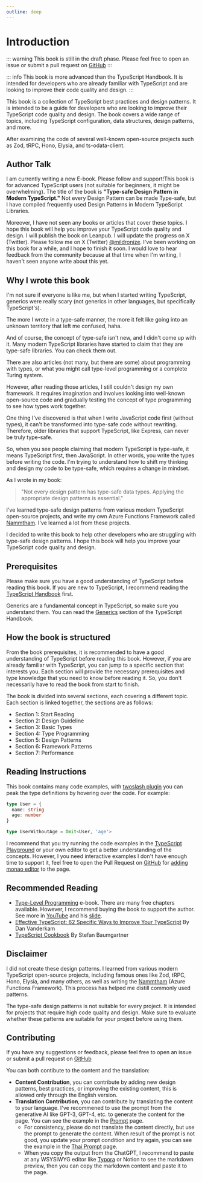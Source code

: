```yaml
---
outline: deep
---
```



# Introduction

::: warning
This book is still in the draft phase. Please feel free to open an issue or submit a pull request on [GitHub](https://github.com/mildronize/type-safe-design-pattern)
:::

::: info
This book is more advanced than the TypeScript Handbook. It is intended for developers who are already familiar with TypeScript and are looking to improve their code quality and design.
:::

This book is a collection of TypeScript best practices and design patterns. It is intended to be a guide for developers who are looking to improve their TypeScript code quality and design. The book covers a wide range of topics, including TypeScript configuration, data structures, design patterns, and more.

After examining the code of several well-known open-source projects such as Zod, tRPC, Hono, Elysia, and ts-odata-client.

## Author Talk

I am currently writing a new E-book. Please follow and support!This book is for advanced TypeScript users (not suitable for beginners, it might be overwhelming). The title of the book is **"Type-safe Design Pattern in Modern TypeScript."** Not every Design Pattern can be made Type-safe, but I have compiled frequently used Design Patterns in Modern TypeScript Libraries.

Moreover, I have not seen any books or articles that cover these topics. I hope this book will help you improve your TypeScript code quality and design. I will publish the book on Leanpub. I will update the progress on X (Twitter). Please follow me on X (Twitter) [@mildronize](https://x.com/mildronize). I've been working on this book for a while, and I hope to finish it soon. I would love to hear feedback from the community because at that time when I'm writing, I haven't seen anyone write about this yet.

## Why I wrote this book

I'm not sure if everyone is like me, but when I started writing TypeScript, generics were really scary (not generics in other languages, but specifically TypeScript's).

The more I wrote in a type-safe manner, the more it felt like going into an unknown territory that left me confused, haha.

And of course, the concept of type-safe isn't new, and I didn't come up with it. Many modern TypeScript libraries have started to claim that they are type-safe libraries. You can check them out.

There are also articles (not many, but there are some) about programming with types, or what you might call type-level programming or a complete Turing system.

However, after reading those articles, I still couldn't design my own framework. It requires imagination and involves looking into well-known open-source code and gradually testing the concept of type programming to see how types work together.

One thing I've discovered is that when I write JavaScript code first (without types), it can't be transformed into type-safe code without rewriting. Therefore, older libraries that support TypeScript, like Express, can never be truly type-safe.

So, when you see people claiming that modern TypeScript is type-safe, it means TypeScript first, then JavaScript. In other words, you write the types before writing the code. I'm trying to understand how to shift my thinking and design my code to be type-safe, which requires a change in mindset.

As I wrote in my book:

> "Not every design pattern has type-safe data types. Applying the appropriate design patterns is essential."

I've learned type-safe design patterns from various modern TypeScript open-source projects, and write my own Azure Functions Framework called [Nammtham](https://nammatham.thaitype.dev/). I've learned a lot from these projects. 

I decided to write this book to help other developers who are struggling with type-safe design patterns. I hope this book will help you improve your TypeScript code quality and design.

## Prerequisites
Please make sure you have a good understanding of TypeScript before reading this book. If you are new to TypeScript, I recommend reading the [TypeScript Handbook](https://www.typescriptlang.org/docs/handbook/intro.html) first.

Generics are a fundamental concept in TypeScript, so make sure you understand them. You can read the [Generics](https://www.typescriptlang.org/docs/handbook/2/generics.html) section of the TypeScript Handbook. 

## How the book is structured

From the book prerequisites, it is recommended to have a good understanding of TypeScript before reading this book. However, if you are already familiar with TypeScript, you can jump to a specific section that interests you. Each section will provide the necessary prerequisites and type knowledge that you need to know before reading it. So, you don't necessarily have to read the book from start to finish.

The book is divided into several sections, each covering a different topic. Each section is linked together, the sections are as follows:

- Section 1: Start Reading
- Section 2: Design Guideline
- Section 3: Basic Types
- Section 4: Type Programming
- Section 5: Design Patterns
- Section 6: Framework Patterns
- Section 7: Performance

## Reading Instructions

This book contains many code examples, with [twoslash plugin](https://shiki.matsu.io/packages/vitepress#twoslash) you can peak the type definitions by hovering over the code. For example:

```ts twoslash
type User = {
  name: string
  age: number
}

type UserWithoutAge = Omit<User, 'age'>
```

I recommend that you try running the code examples in the [TypeScript Playground](https://www.typescriptlang.org/play) or your own editor to get a better understanding of the concepts. However, I you need interactive examples I don't have enough time to support it, feel free to open the Pull Request on [GitHub](https://github.com/mildronize/type-safe-design-pattern) for [adding monao editor](https://github.com/vuejs/vitepress/issues/1508#issuecomment-1689500884) to the page.

## Recommended Reading

- [Type-Level Programming](https://type-level-typescript.com/) e-book. 
There are many free chapters available. However, I recommend buying the book to support the author. See more in [YouTube](https://www.youtube.com/watch?v=vGVvJuazs84) and his [slide](https://docs.google.com/presentation/d/18Y0M4SRjKoJGR3ePSBBn8yPlpkE5biufZRdHo1Ka2AI/edit?usp=sharin).
- [Effective TypeScript: 62 Specific Ways to Improve Your TypeScript](https://learning.oreilly.com/library/view/effective-typescript/9781098155056/) By Dan Vanderkam
- [TypeScript Cookbook](https://learning.oreilly.com/library/view/typescript-cookbook/9781098136642/) By Stefan Baumgartner

## Disclaimer

I did not create these design patterns. I learned from various modern TypeScript open-source projects, including famous ones like Zod, tRPC, Hono, Elysia, and many others, as well as writing the [Nammtham](https://nammatham.thaitype.dev/) (Azure Functions Framework). This process has helped me distill commonly used patterns. 

The type-safe design patterns is not suitable for every project. It is intended for projects that require high code quality and design. Make sure to evaluate whether these patterns are suitable for your project before using them.

## Contributing
If you have any suggestions or feedback, please feel free to open an issue or submit a pull request on [GitHub](https://github.com/mildronize/type-safe-design-pattern)

You can both contibute to the content and the translation:

- **Content Contribution**, you can contribute by adding new design patterns, best practices, or improving the existing content, this is allowed only through the English version.
- **Translation Contribution**, you can contribute by translating the content to your language. I've recommened to use the prompt from the generative AI like GPT-3, GPT-4, etc. to generate the content for the page. You can see the example in the [Prompt](./prompt.md) page.
  - For consistency, please do not translate the content directly, but use the prompt to generate the content. When result of the prompt is not good, you update your prompt condition and try again, you can see the example in the [Thai Prompt](/th/prompt.md) page.
  - When you copy the output from the ChatGPT, I recommend to paste at any WSYSIWYG editor like [Typora](https://typora.io/) or Notion to see the markdown preview, then you can copy the markdown content and paste it to the page.